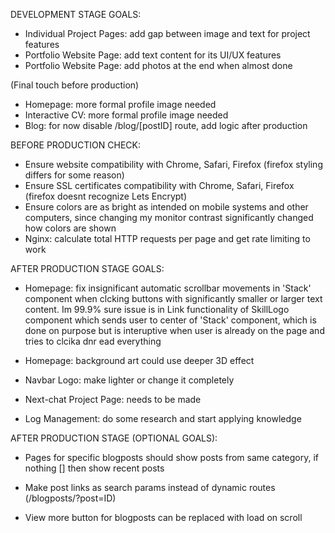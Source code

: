 DEVELOPMENT STAGE GOALS:
- Individual Project Pages: add gap between image and text for project features
- Portfolio Website Page: add text content for its UI/UX features
- Portfolio Website Page: add photos at the end when almost done

(Final touch before production)
- Homepage: more formal profile image needed
- Interactive CV: more formal profile image needed
- Blog: for now disable /blog/[postID] route, add logic after production


BEFORE PRODUCTION CHECK: 
- Ensure website compatibility with Chrome, Safari, Firefox (firefox styling differs for some reason)
- Ensure SSL certificates compatibility with Chrome, Safari, Firefox (firefox doesnt recognize Lets Encrypt)
- Ensure colors are as bright as intended on mobile systems and other computers, since changing my monitor contrast significantly changed how colors are shown 
- Nginx: calculate total HTTP requests per page and get rate limiting to work


AFTER PRODUCTION STAGE GOALS:
- Homepage: fix insignificant automatic scrollbar movements in 'Stack' component when clcking buttons
with significantly smaller or larger text content. Im 99.9% sure issue is in Link functionality of SkillLogo component which sends user to center of 'Stack' component, which is done on purpose but is interuptive when
user is already on the page and tries to clcika dnr ead everything

- Homepage: background art could use deeper 3D effect

- Navbar Logo: make lighter or change it completely

- Next-chat Project Page: needs to be made

- Log Management: do some research and start applying knowledge 

AFTER PRODUCTION STAGE (OPTIONAL GOALS): 
- Pages for specific blogposts should show posts from same category, if nothing [] then show recent posts

- Make post links as search params instead of dynamic routes (/blogposts/?post=ID) 

- View more button for blogposts can be replaced with load on scroll 






